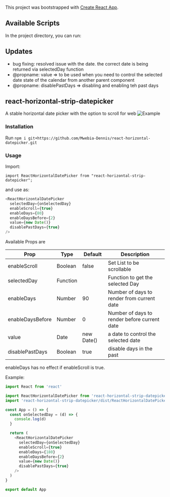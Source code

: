 This project was bootstrapped with [Create React App](https://github.com/facebook/create-react-app).

## Available Scripts

In the project directory, you can run:


## Updates
* bug fixing: resolved issue with the date. the correct date is being returned via selectedDay function
* @propname: value => to be used when you need to control the selected date state of the calendar from another parent component
* @propname: disablePastDays => disabling and enabling teh past days 

## react-horizontal-strip-datepicker

A stable horizontal date picker with the option to scroll for web
![Example](https://i.imgur.com/BaNEgIS.png?1)

### Installation

Run `npm i git+https://github.com/Mwebia-Dennis/react-horizontal-datepicker.git`

### Usage

Import:

`import ReactHorizontalDatePicker from "react-horizontal-strip-datepicker";`

and use as:

```javascript
<ReactHorizontalDatePicker
  selectedDay={onSelectedDay}
  enableScroll={true}
  enableDays={80}
  enableDaysBefore={2}
  value={new Date()}
  disablePastDays={true}
/>
```

Available Props are

| Prop               | Type     | Default | Description                                |
| ------------------ | -------- | ------- | ------------------------------------------ |
| enableScroll       | Boolean  | false   | Set List to be scrollable                  |
| selectedDay        | Function |         | Function to get the selected Day           |
| enableDays         | Number   | 90      | Number of days to render from current date |
| enableDaysBefore   | Number   | 0     | Number of days to render before current date |
| value              | Date     | new Date()| a date to control the selected date |
| disablePastDays     | Boolean   | true     | disable days in the past |


enableDays has no effect if enableScroll is true.

Example:

```javascript
import React from 'react'

import ReactHorizontalDatePicker from 'react-horizontal-strip-datepicker'
import 'react-horizontal-strip-datepicker/dist/ReactHorizontalDatePicker.css'

const App = () => {
  const onSelectedDay = (d) => {
    console.log(d)
  }

  return (
    <ReactHorizontalDatePicker
      selectedDay={onSelectedDay}
      enableScroll={true}
      enableDays={180}
      enableDaysBefore={2}
      value={new Date()}
      disablePastDays={true}
    />
  )
}

export default App
```
